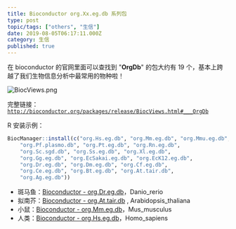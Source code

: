 ```yaml
---
title: Bioconductor org.Xx.eg.db 系列包
type: post
topic/tags: ["others", "生信"]
date: 2019-08-05T06:17:11.000Z
category: 生信
published: true
---
```


在 bioconductor 的官网里面可以查找到 "**OrgDb**" 的包大约有 19 个，基本上跨越了我们生物信息分析中最常用的物种啦！

![BiocViews.png](https://qiniu.bioinit.com/yuque/0/2019/png/126032/1565144319223-0467d823-adee-4884-8b50-ddea793b0a07.png#align=left&display=inline&height=887&name=BiocViews.png&originHeight=887&originWidth=634&size=86638&status=done&width=634)

完整链接：[`http://bioconductor.org/packages/release/BiocViews.html#___OrgDb`](http://bioconductor.org/packages/release/BiocViews.html#___OrgDb)

R 安装示例：
```r
BiocManager::install(c("org.Hs.eg.db", "org.Mm.eg.db", "org.Mmu.eg.db", 
	"org.Pf.plasmo.db", "org.Pt.eg.db", "org.Rn.eg.db", 
    "org.Sc.sgd.db", "org.Ss.eg.db", "org.Xl.eg.db", 
    "org.Gg.eg.db", "org.EcSakai.eg.db", "org.EcK12.eg.db", 
    "org.Dr.eg.db", "org.Dm.eg.db", "org.Cf.eg.db", 
    "org.Ce.eg.db", "org.Bt.eg.db", "org.At.tair.db", 
    "org.Ag.eg.db"))
```

- 斑马鱼：[Bioconductor - org.Dr.eg.db](http://www.bioconductor.org/packages/release/data/annotation/html/org.Dr.eg.db.html)，Danio_rerio
- 拟南芥：[Bioconductor - org.At.tair.db](http://www.bioconductor.org/packages/release/data/annotation/html/org.At.tair.db.html) , Arabidopsis_thaliana
- 小鼠：[Bioconductor - org.Mm.eg.db](http://www.bioconductor.org/packages/release/data/annotation/html/org.Mm.eg.db.html)，Mus_musculus 
- 人类：[Bioconductor - org.Hs.eg.db](http://www.bioconductor.org/packages/release/data/annotation/html/org.Hs.eg.db.html)，Homo_sapiens
